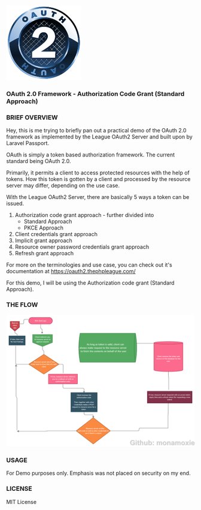 ![Logo](resource/resources/images/logo.png)

### OAuth 2.0 Framework - Authorization Code Grant (Standard Approach) 

### BRIEF OVERVIEW
Hey, this is me trying to briefly pan out a practical demo of the OAuth 2.0 framework as implemented by the League OAuth2 Server and built upon by Laravel Passport. 

OAuth is simply a token based authorization framework. The current standard being OAuth 2.0. 

Primarily, it permits a client to access protected resources with the help of tokens. How this token is gotten by a client and processed by the resource server may differ, depending on the use case. 

With the League OAuth2 Server, there are basically 5 ways a token can be issued.

1. Authorization code grant approach - further divided into
   - Standard Approach
   - PKCE Approach
2. Client credentials grant approach
3. Implicit grant approach
4. Resource owner password credentials grant approach
5. Refresh grant approach

For more on the terminologies and use case, you can check out it's documentation at https://oauth2.thephpleague.com/

For this demo, I will be using the  Authorization code grant (Standard Approach). 

### THE FLOW
![Flow Chart](resource/resources/images/code-flow-chart.png)

### USAGE 
For Demo purposes only. Emphasis was not placed on security on my end.

### LICENSE
MIT License 
